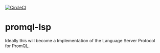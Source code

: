 [![CircleCI](https://circleci.com/gh/slrtbtfs/promql-lsp/tree/master.svg?style=shield)](https://circleci.com/gh/slrtbtfs/promql-lsp)

# promql-lsp

Ideally this will become a Implementation of the Language Server Protocol for PromQL.
